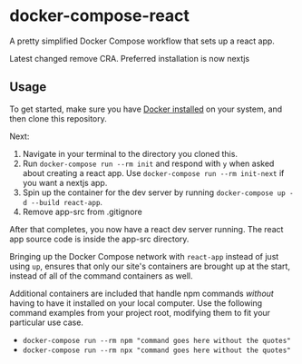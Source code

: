 # docker-compose-react
A pretty simplified Docker Compose workflow that sets up a react app.

Latest changed remove CRA. Preferred installation is now nextjs


## Usage

To get started, make sure you have [Docker installed](https://www.docker.com/get-started) on your system, and then clone this repository.

Next:
1. Navigate in your terminal to the directory you cloned this.
2. Run `docker-compose run --rm init` and respond with `y` when asked about creating a react app. Use `docker-compose run --rm init-next` if you want a nextjs app.
3. Spin up the container for the dev server by running `docker-compose up -d --build react-app`.
4. Remove app-src from .gitignore

After that completes, you now have a react dev server running. The react app source code is inside the app-src directory.

Bringing up the Docker Compose network with `react-app` instead of just using `up`, ensures that only our site's containers are brought up at the start, instead of all of the command containers as well.

Additional containers are included that handle npm commands *without* having to have it installed on your local computer. Use the following command examples from your project root, modifying them to fit your particular use case.

- `docker-compose run --rm npm "command goes here without the quotes"`
- `docker-compose run --rm npx "command goes here without the quotes"`